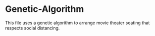 # Genetic-Algorithm
This file uses a genetic algorithm to arrange movie theater seating that respects social distancing.
